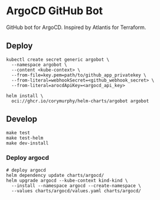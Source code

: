 # ArgoCD GitHub Bot

GitHub bot for ArgoCD. Inspired by Atlantis for Terraform.

## Deploy

```shell
kubectl create secret generic argobot \
  --namespace argobot \
  --content <kube-context> \
  --from-file=key.pem=path/to/github_app_privatekey \
  --from-literal=webhookSecret=<github_webhook_secret> \
  --from-literal=arocdApiKey=<argocd_api_key>

helm install \
  oci://ghcr.io/corymurphy/helm-charts/argobot argobot
```

## Develop

```shell
make test
make test-helm
make dev-install
```

### Deploy argocd

```shell
# deploy argocd
helm dependency update charts/argocd/
helm upgrade argocd --kube-context kind-kind \
  --install --namespace argocd --create-namespace \
  --values charts/argocd/values.yaml charts/argocd/
```
